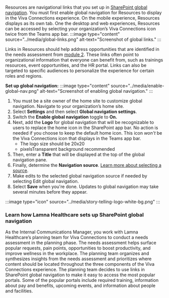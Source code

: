 Resources are navigational links that you set up in [SharePoint global navigation](/viva/connections/sharepoint-app-bar). You must first enable global navigation for Resources to display in the Viva Connections experience. On the mobile experience, Resources displays as its own tab. One the desktop and web experiences, Resources can be accessed by selecting your organization’s Viva Connections icon twice from the Teams app bar.
:::image type="content" source="../media/global-links.png" alt-text="Screenshot of global links." :::

Links in Resources should help address opportunities that are identified in the needs assessment from [module 2](/training/modules/viva-connections-plan). These links often point to organizational information that everyone can benefit from, such as trainings resources, event opportunities, and the HR portal. Links can also be targeted to specific audiences to personalize the experience for certain roles and regions.

**Set up global navigation:**
:::image type="content" source="../media/enable-global-nav.png" alt-text="Screenshot of enabling global navigation." :::

1. You must be a site owner of the home site to customize global navigation. Navigate to your organization’s home site.
2. Select **Settings** and then select **Global navigation settings**.
3. Switch the **Enable global navigation** toggle to **On.**
4. Next, add the **Logo** for global navigation that will be recognizable to users to replace the home icon in the SharePoint app bar. No action is needed if you choose to keep the default home icon. This icon *won't* be the Viva Connections icon that displays in the Teams app bar.
    - The logo size should be 20x20
    - pixelsTransparent background recommended
5. Then, enter a **Title** that will be displayed at the top of the global navigation pane.
6. Finally, determine the **Navigation source**. [Learn more about selecting a source](/viva/connections/sharepoint-app-bar#determine-the-global-navigation-source-depending-on-your-home-sites-configuration).
7. Make edits to the selected global navigation source if needed by selecting Edit global navigation.
8. Select **Save** when you're done. Updates to global navigation may take several minutes before they appear.

:::image type="icon" source="../media/story-telling-logo-white-bg.png"  :::

### Learn how Lamna Healthcare sets up SharePoint global navigation

As the Internal Communications Manager, you work with Lamna Healthcare’s planning team for Viva Connections to conduct a needs assessment in the planning phase. The needs assessment helps surface popular requests, pain points, opportunities to boost productivity, and improve wellness in the workplace. The planning team organizes and synthesizes insights from the needs assessment and prioritizes where content should be located throughout the three components of the Viva Connections experience. The planning team decides to use links in SharePoint global navigation to make it easy to access the most popular portals. Some of the popular portals include required training, information about pay and benefits, upcoming events, and information about people and facilities.
